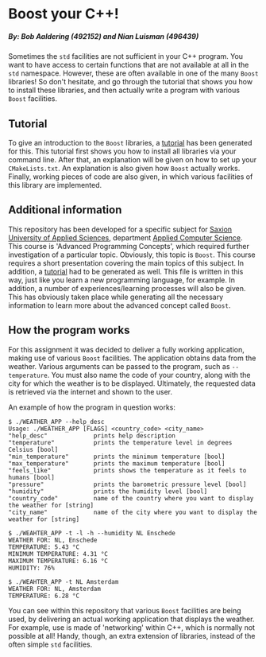 # Boost your C++!
##### By: Bob Aaldering (492152) and Nian Luisman (496439)

Sometimes the `std` facilities are not sufficient in your C++ program. You want to have access to certain functions that are not available at all in the `std` namespace. However, these are often available in one of the many `Boost` libraries! So don't hesitate, and go through the tutorial that shows you how to install these libraries, and then actually write a program with various `Boost` facilities.

## Tutorial

To give an introduction to the `Boost` libraries, a [tutorial](TUTORIAL.md) has been generated for this. This tutorial first shows you how to install all libraries via your command line. After that, an explanation will be given on how to set up your `CMakeLists.txt`.
An explanation is also given how `Boost` actually works. Finally, working pieces of code are also given, in which various facilities of this library are implemented.

## Additional information

This repository has been developed for a specific subject for [Saxion University of Applied Sciences](https://www.saxion.edu), department [Applied Computer Science](https://www.saxion.edu/programmes/bachelor/applied-computer-science). This course is 'Advanced Programming Concepts', which required further investigation of a particular topic. Obviously, this topic is `Boost`.
This course requires a short presentation covering the main topics of this subject. In addition, a [tutorial](TUTORIAL.md) had to be generated as well. This file is written in this way, just like you learn a new programming language, for example. In addition, a number of experiences/learning processes will also be given. This has obviously taken place while generating all the necessary information to learn more about the advanced concept called `Boost`.

## How the program works

For this assignment it was decided to deliver a fully working application, making use of various `Boost` facilities. The application obtains data from the weather. Various arguments can be passed to the program, such as `--temperature`. You must also name the code of your country, along with the city for which the weather is to be displayed. Ultimately, the requested data is retrieved via the internet and shown to the user.

An example of how the program in question works:
```shell
$ ./WEATHER_APP --help_desc
Usage: ./WEATHER_APP [FLAGS] <country_code> <city_name>
"help_desc"             prints help description
"temperature"           prints the temperature level in degrees Celsius [bool]
"min_temperature"       prints the minimum temperature [bool]
"max_temperature"       prints the maximum temperature [bool]
"feels_like"            prints shows the temperature as it feels to humans [bool]
"pressure"              prints the barometric pressure level [bool]
"humidity"              prints the humidity level [bool]
"country_code"          name of the country where you want to display the weather for [string]
"city_name"             name of the city where you want to display the weather for [string]

$ ./WEAHTER_APP -t -l -h --humidity NL Enschede
WEATHER FOR: NL, Enschede
TEMPERATURE: 5.43 °C
MINIMUM TEMPERATURE: 4.31 °C
MAXIMUM TEMPERATURE: 6.16 °C
HUMIDITY: 76%

$ ./WEAHTER_APP -t NL Amsterdam
WEATHER FOR: NL, Amsterdam
TEMPERATURE: 6.28 °C
```

You can see within this repository that various `Boost` facilities are being used, by delivering an actual working application that displays the weather. For example, use is made of 'networking' within C++, which is normally not possible at all! Handy, though, an extra extension of libraries, instead of the often simple `std` facilities.
